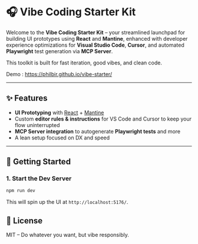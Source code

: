 # 🎧 Vibe Coding Starter Kit

Welcome to the **Vibe Coding Starter Kit** – your streamlined launchpad for building UI prototypes using **React** and **Mantine**, enhanced with developer experience optimizations for **Visual Studio Code**, **Cursor**, and automated **Playwright** test generation via **MCP Server**.

This toolkit is built for fast iteration, good vibes, and clean code.

Demo : https://philbir.github.io/vibe-starter/

---

## ✨ Features

- **UI Prototyping** with [React](https://react.dev) + [Mantine](https://mantine.dev)
- Custom **editor rules & instructions** for VS Code and Cursor to keep your flow uninterrupted
- **MCP Server integration** to autogenerate **Playwright tests** and more
- A lean setup focused on DX and speed

---

## 🚀 Getting Started

### 1. Start the Dev Server

```bash
npm run dev
```
This will spin up the UI at `http://localhost:5176/`.


## 🔖 License

MIT – Do whatever you want, but vibe responsibly.

